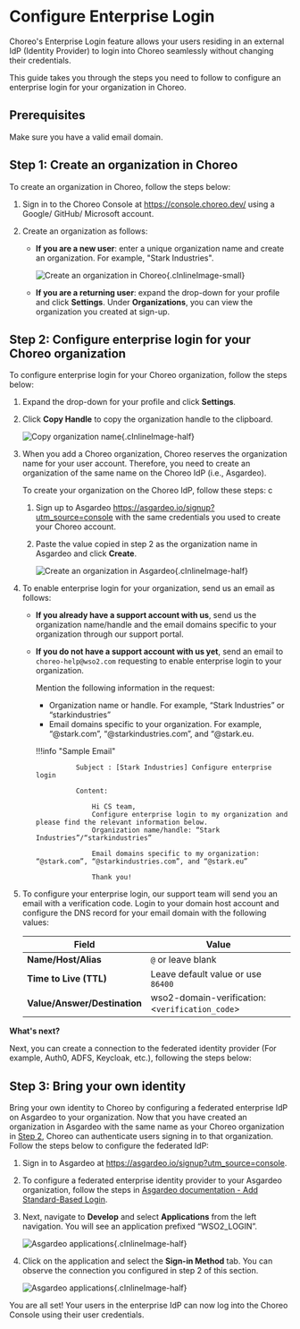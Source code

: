 # Configure Enterprise Login

Choreo's Enterprise Login feature allows your users residing in an external IdP (Identity Provider) to login into Choreo seamlessly without changing their credentials.

This guide takes you through the steps you need to follow to configure an enterprise login for your organization in Choreo. 


## Prerequisites 
Make sure you have a valid email domain. 

## Step 1: Create an organization in Choreo

To create an organization in Choreo, follow the steps below:

1. Sign in to the Choreo Console at <a>https://console.choreo.dev/</a> using a Google/ GitHub/ Microsoft account.
  
2. Create an organization as follows:
 
    - **If you are a new user**: enter a unique organization name and create an organization. For example, "Stark Industries".
    
        ![Create an organization in Choreo](../assets/img/references/enterprise-login/create-choreo-organization.png){.cInlineImage-small}
 
    - **If you are a returning user**: expand the drop-down for your profile and click **Settings**. Under **Organizations**, you can view the organization you created at sign-up. 
 
## Step 2: Configure enterprise login for your Choreo organization

To configure enterprise login for your Choreo organization, follow the steps below:

1. Expand the drop-down for your profile and click **Settings**.
2. Click **Copy Handle** to copy the organization handle to the clipboard.

    ![Copy organization name](../assets/img/references/enterprise-login/copy-organization-name.png){.cInlineImage-half}

3. When you add a Choreo organization, Choreo reserves the organization name for your user account. Therefore, you need to create an organization of the same name on the Choreo IdP (i.e., Asgardeo).
   
    To create your organization on the Choreo IdP, follow these steps:
    c
    1. Sign up to Asgardeo <a>https://asgardeo.io/signup?utm_source=console</a> with the same credentials you used to create your Choreo account.
    
    2. Paste the value copied in step 2 as the organization name in Asgardeo and click **Create**. 

         ![Create an organization in Asgardeo](../assets/img/references/enterprise-login/create-asgardeo-organization.png){.cInlineImage-half}

4.  To enable enterprise login for your organization, send us an email as follows:

    - **If you already have a support account with us**, send us the organization name/handle and the email domains specific to your organization through our support portal. 

    - **If you do not have a support account with us yet**, send an email to `choreo-help@wso2.com` requesting to enable enterprise login to your organization. 
     
        Mention the following information in the request:

        - Organization name or handle. For example, “Stark Industries” or “starkindustries”
        - Email domains specific to your organization. For example, “@stark.com”, “@starkindustries.com”, and “@stark.eu.

        !!!info "Sample Email"

                    Subject : [Stark Industries] Configure enterprise login
                    
                    Content:
                        
                        Hi CS team,
                        Configure enterprise login to my organization and please find the relevant information below.
                        Organization name/handle: “Stark Industries”/“starkindustries”

                        Email domains specific to my organization: “@stark.com”, “@starkindustries.com”, and “@stark.eu”

                        Thank you!

5. To configure your enterprise login, our support team will send you an email with a verification code. Login to your domain host account and configure the DNS record for your email domain with the following values:

    | **Field**                          | **Value**             |
    |------------------------------------|-----------------------|
    | **Name/Host/Alias**                | `@` or leave blank         |
    | **Time to Live (TTL)**             | Leave default value or use `86400` |
    |**Value/Answer/Destination**        | wso2-domain-verification:<`verification_code`>|


**What's next?**

Next, you can create a connection to the federated identity provider (For example, Auth0, ADFS, Keycloak, etc.), following the steps below:

## Step 3: Bring your own identity

Bring your own identity to Choreo by configuring a federated enterprise IdP on Asgardeo to your organization. Now that you have created an organization in Asgardeo with the same name as your Choreo organization in [Step 2](#step-2-configure-enterprise-login-for-your-choreo-organization), Choreo can authenticate users signing in to that organization. Follow the steps below to configure the federated IdP:

1. Sign in to Asgardeo at <a>https://asgardeo.io/signup?utm_source=console</a>.

2.  To configure a federated enterprise identity provider to your Asgardeo organization, follow the steps in [Asgardeo documentation - Add Standard-Based Login](https://wso2.com/asgardeo/docs/guides/authentication/enterprise-login/).

3. Next, navigate to **Develop** and select **Applications** from the left navigation. You will see an application prefixed “WSO2_LOGIN”. 
   
    ![Asgardeo applications](../assets/img/references/enterprise-login/asgardeo-application.png){.cInlineImage-half}


4. Click on the application and select the **Sign-in Method** tab. You can observe the connection you configured in step 2 of this section.

    ![Asgardeo applications](../assets/img/references/enterprise-login/sign-in-method.png){.cInlineImage-half}

You are all set! Your users in the enterprise IdP can now log into the Choreo Console using their user credentials.
